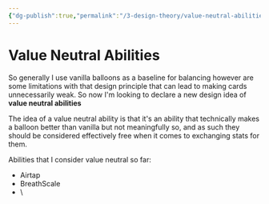 ```yaml
---
{"dg-publish":true,"permalink":"/3-design-theory/value-neutral-abilities/"}
---
```


# Value Neutral Abilities

So generally I use vanilla balloons as a baseline for balancing however are some limitations with that design principle that can lead to making cards unnecessarily weak. So now I'm looking to declare a new design idea of **value neutral abilities**

The idea of a value neutral ability is that it's an ability that technically makes a balloon better than vanilla but not meaningfully so, and as such they should be considered effectively free when it comes to exchanging stats for them.

Abilities that I consider value neutral so far:
- Airtap
- BreathScale
- \